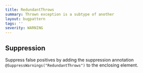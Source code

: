 ```yaml
---
title: RedundantThrows
summary: Thrown exception is a subtype of another
layout: bugpattern
tags: ''
severity: WARNING
---
```


<!--
*** AUTO-GENERATED, DO NOT MODIFY ***
To make changes, edit the @BugPattern annotation or the explanation in docs/bugpattern.
-->



## Suppression
Suppress false positives by adding the suppression annotation `@SuppressWarnings("RedundantThrows")` to the enclosing element.
